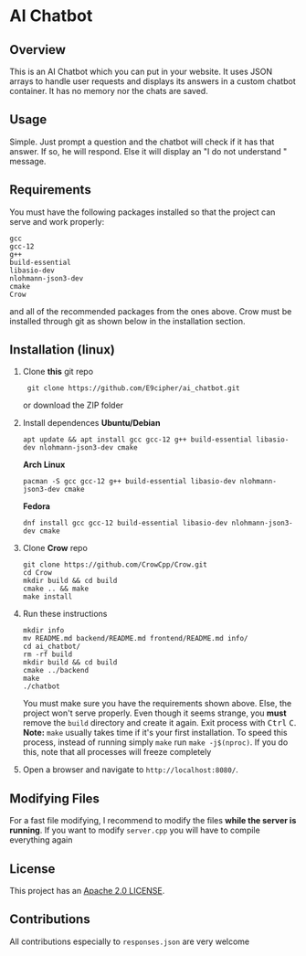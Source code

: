 # AI Chatbot
## Overview
This is an AI Chatbot which you can put in your website. It uses JSON arrays to handle user requests and displays its answers in a custom chatbot container. It has no memory nor the chats are saved.
## Usage
Simple. Just prompt a question and the chatbot will check if it has that answer. If so, he will respond. Else it will display an "I do not understand " message.
## Requirements
You must have the following packages installed so that the project can serve and work properly:

    gcc
    gcc-12
    g++
    build-essential
    libasio-dev
    nlohmann-json3-dev
    cmake
    Crow
and all of the recommended packages from the ones above. Crow must be installed through git as shown below in the installation section.
## Installation (linux)
1. Clone **this** git repo
   
        git clone https://github.com/E9cipher/ai_chatbot.git
   or download the ZIP folder
3. Install dependences
   **Ubuntu/Debian**

       apt update && apt install gcc gcc-12 g++ build-essential libasio-dev nlohmann-json3-dev cmake
   **Arch Linux**
   
       pacman -S gcc gcc-12 g++ build-essential libasio-dev nlohmann-json3-dev cmake
   **Fedora**
   
       dnf install gcc gcc-12 build-essential libasio-dev nlohmann-json3-dev cmake

4. Clone **Crow** repo

       git clone https://github.com/CrowCpp/Crow.git
       cd Crow
       mkdir build && cd build
       cmake .. && make
       make install
       
5. Run these instructions

       mkdir info 
       mv README.md backend/README.md frontend/README.md info/
       cd ai_chatbot/
       rm -rf build
       mkdir build && cd build
       cmake ../backend
       make
       ./chatbot
   
   You must make sure you have the requirements shown above. Else, the project won't serve properly. Even though it seems strange, you **must** remove the `build` directory and create it again.
   Exit process with <kbd>Ctrl</kbd> <kbd>C</kbd>.
   **Note:** `make` usually takes time if it's your first installation. To speed this process, instead of running simply `make` run `make -j$(nproc)`. If you do this, note that all processes will freeze completely
6. Open a browser and navigate to `http://localhost:8080/`.

## Modifying Files
For a fast file modifying, I recommend to modify the files **while the server is running**. If you want to modify `server.cpp` you will have to compile everything again

## License
This project has an [Apache 2.0 LICENSE](LICENSE).

## Contributions
All contributions especially to `responses.json` are very welcome
